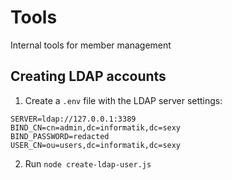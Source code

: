 # Tools
Internal tools for member management

## Creating LDAP accounts

1. Create a `.env` file with the LDAP server settings:
```
SERVER=ldap://127.0.0.1:3389
BIND_CN=cn=admin,dc=informatik,dc=sexy
BIND_PASSWORD=redacted
USER_CN=ou=users,dc=informatik,dc=sexy
```

2. Run `node create-ldap-user.js`
